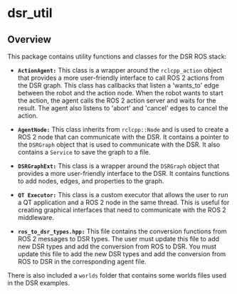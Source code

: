 # dsr_util

## Overview

This package contains utility functions and classes for the DSR ROS stack:

* **`ActionAgent:`** This class is a wrapper around the `rclcpp_action` object that provides a more user-friendly interface to call ROS 2 actions from the DSR graph. This class has callbacks that listen a 'wants_to' edge between the robot and the action node. When the robot wants to start the action, the agent calls the ROS 2 action server and waits for the result. The agent also listens to 'abort' and 'cancel' edges to cancel the action.

* **`AgentNode:`** This class inherits from `rclcpp::Node` and is used to create a ROS 2 node that can communicate with the DSR. It contains a pointer to the `DSRGraph` object that is used to communicate with the DSR. It also contains a `Service` to save the graph to a file.

* **`DSRGraphExt:`** This class is a wrapper around the `DSRGraph` object that provides a more user-friendly interface to the DSR. It contains functions to add nodes, edges, and properties to the graph.

* **`QT Executor:`** This class is a custom executor that allows the user to run a QT application and a ROS 2 node in the same thread. This is useful for creating graphical interfaces that need to communicate with the ROS 2 middleware.

* **`ros_to_dsr_types.hpp:`** This file contains the conversion functions from ROS 2 messages to DSR types. The user must update this file to add new DSR types and add the conversion from ROS to DSR. You must update this file to add the new DSR types and add the conversion from ROS to DSR in the corresponding agent file.

There is also included a `worlds` folder that contains some worlds files used in the DSR examples.